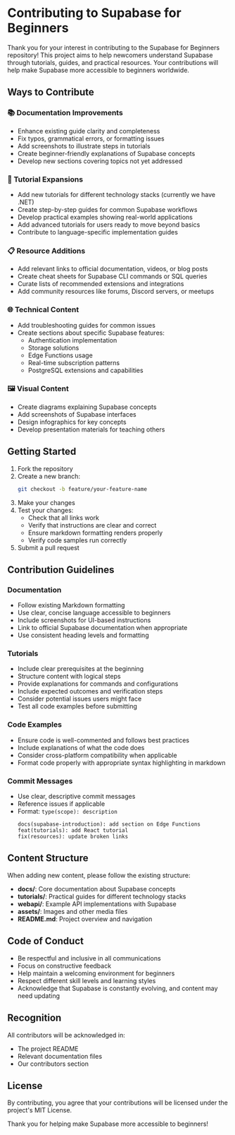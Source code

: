 # Contributing to Supabase for Beginners

Thank you for your interest in contributing to the Supabase for Beginners repository! This project aims to help newcomers understand Supabase through tutorials, guides, and practical resources. Your contributions will help make Supabase more accessible to beginners worldwide.

## Ways to Contribute

### 📚 Documentation Improvements
- Enhance existing guide clarity and completeness
- Fix typos, grammatical errors, or formatting issues
- Add screenshots to illustrate steps in tutorials
- Create beginner-friendly explanations of Supabase concepts
- Develop new sections covering topics not yet addressed

### 🧪 Tutorial Expansions
- Add new tutorials for different technology stacks (currently we have .NET)
- Create step-by-step guides for common Supabase workflows
- Develop practical examples showing real-world applications
- Add advanced tutorials for users ready to move beyond basics
- Contribute to language-specific implementation guides

### 📋 Resource Additions
- Add relevant links to official documentation, videos, or blog posts
- Create cheat sheets for Supabase CLI commands or SQL queries
- Curate lists of recommended extensions and integrations
- Add community resources like forums, Discord servers, or meetups

### 🌐 Technical Content
- Add troubleshooting guides for common issues
- Create sections about specific Supabase features:
  - Authentication implementation
  - Storage solutions
  - Edge Functions usage
  - Real-time subscription patterns
  - PostgreSQL extensions and capabilities

### 🖼️ Visual Content
- Create diagrams explaining Supabase concepts
- Add screenshots of Supabase interfaces
- Design infographics for key concepts
- Develop presentation materials for teaching others

## Getting Started

1. Fork the repository
2. Create a new branch:
   ```bash
   git checkout -b feature/your-feature-name
   ```
3. Make your changes
4. Test your changes:
   - Check that all links work
   - Verify that instructions are clear and correct
   - Ensure markdown formatting renders properly
   - Verify code samples run correctly
5. Submit a pull request

## Contribution Guidelines

### Documentation
- Follow existing Markdown formatting
- Use clear, concise language accessible to beginners
- Include screenshots for UI-based instructions
- Link to official Supabase documentation when appropriate
- Use consistent heading levels and formatting

### Tutorials
- Include clear prerequisites at the beginning
- Structure content with logical steps
- Provide explanations for commands and configurations
- Include expected outcomes and verification steps
- Consider potential issues users might face
- Test all code examples before submitting

### Code Examples
- Ensure code is well-commented and follows best practices
- Include explanations of what the code does
- Consider cross-platform compatibility when applicable
- Format code properly with appropriate syntax highlighting in markdown

### Commit Messages
- Use clear, descriptive commit messages
- Reference issues if applicable
- Format: `type(scope): description`
  ```
  docs(supabase-introduction): add section on Edge Functions
  feat(tutorials): add React tutorial
  fix(resources): update broken links
  ```

## Content Structure

When adding new content, please follow the existing structure:

- **docs/**: Core documentation about Supabase concepts
- **tutorials/**: Practical guides for different technology stacks
- **webapi/**: Example API implementations with Supabase
- **assets/**: Images and other media files
- **README.md**: Project overview and navigation

## Code of Conduct

- Be respectful and inclusive in all communications
- Focus on constructive feedback
- Help maintain a welcoming environment for beginners
- Respect different skill levels and learning styles
- Acknowledge that Supabase is constantly evolving, and content may need updating

## Recognition

All contributors will be acknowledged in:
- The project README
- Relevant documentation files
- Our contributors section

## License

By contributing, you agree that your contributions will be licensed under the project's MIT License.

Thank you for helping make Supabase more accessible to beginners!